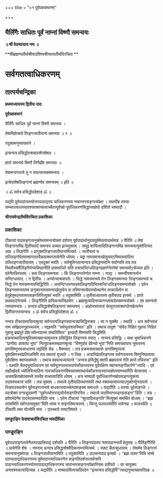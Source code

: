 +++
title = "०१ पूर्वपक्षकथनम्"

+++


## यैर्लिंगैः साधितः पूर्वं नाम्नां विष्णौ समन्वयः

**॥ श्री वेदव्यासाय नमः ॥**

**श्रीब्रह्मण्यतीर्थश्रीपादशिष्यश्रीव्यासतीर्थविरचिता **

# **सर्वगतत्वाधिकरणम्**

## **तात्पर्यचन्द्रिका**

**प्रथमाध्यायस्य द्वितीयः पादः**

**पूर्वपक्षकथनं**

यैर्लिंगैः साधितः पूर्वं नाम्नां विष्णौ समन्वयः ।

तेषामिहोच्यते लिङ्गजातीयानां समन्वयः ॥ १ ॥

तदुक्तमनुव्याख्याने ।

इत्यन्यत्र प्रसिद्धोरुशब्दराशेरशेषतः ।

ज्ञाते समन्वये विष्णौ लिंगैर्ह्येष समन्वयः ॥

तेषामन्यगतत्वे तु न स्यात्सम्यक्समन्वयः ।

इत्येवाशेषलिङ्गानां ब्रह्मण्येव समन्वयम् ॥ इति ॥

॥ ॐ सर्वत्र प्रसिद्धोपदेशात् ॐ ॥

यद्यपि पूर्वपादांत्यस्योत्तरपादाद्यस्य चाधिकरणस्य नावान्तरसङ्गत्यपेक्षा । तथापीह तस्याः सम्भवात्फलस्यावश्यवक्तव्यत्वाच्चैतत्पूर्वपक्षे पूर्वाधिकरणसिद्धान्ताक्षेपो दर्शितो भाष्यादौ ।

**श्रीराघवेन्द्रतीर्थविरचिता प्रकाशिका**

### **प्रकाशिका**

टीकायां पादसङ्गत्यनुक्तेस्तामन्यत्रोक्तां दर्शयन् पूर्वपादार्थानुवादपूर्वमेतत्पादार्थमाह ॥ यैरिति ॥ तेषां लिङ्गानामिह द्वितीयपादे समन्वय उच्यत इत्ययुक्तम् । समुद्र शायित्वादिलिङ्गानामिह समन्वयानुक्तेरित्यत आह ॥ लिङ्गेति ॥ प्रागुक्तलिङ्गजातीयानामित्यर्थः । जातीयत्वं च तल्लिङ्गोपेतवाक्यगततयैकवाक्यगतत्वेनेति ध्येयम् । यद्वा नामसमन्वयहेतुतयाऽभिमतत्वादिना तल्लिङ्गजातीयत्वम् । एतदुक्तं भवति । सर्वश्रुतिगतान्यन्यत्र प्रसिद्धनामानि सर्वाण्यपि तत्र तत्र स्थितैस्सर्वैर्लिङ्गैर्भगवन्निष्ठानीति प्राक्साधिते सति तत्रासन्दिग्धलिङ्गप्रहाणेनेतरेषां समन्वयोऽत्रोच्यत इति । एतेनैतन्निरस्तम् । कथं लिङ्गसमन्वयः । किं लिङ्गान्तरेणोत नाम्ना । नाद्यः । समन्वीयमानत्वेन सन्दिग्धत्वात् । न द्वितीयः । अन्योन्याश्रयापत्तेः । सिद्धे नामसमन्वये तेन लिङ्गसमन्वयः लिङ्गसमन्वये च सिद्धे तेन नामसमन्वयसिद्धिरिति । असन्दिग्धभगवन्नामलिङ्गादिभिस्सन्दिग्धलिङ्गसमन्वयोक्तेः । एतेन लिङ्गसमन्वयस्य प्रागुक्तनामसमन्वयहेतुत्वेन वा तस्मिन्सत्येवास्योत्थानेन तत्कार्यत्वेन वा हेतुहेतुमद्भावरूपसङ्गतिरित्युक्तं भवति ॥ तदुक्तमिति ॥ तृतीयाध्यायस्य तृतीयपाद इत्यर्थः । ज्ञाते प्रथमपादेनेत्यर्थः । लिङ्गैरिति प्रायिकत्वाभिप्रायेण । ब्रह्मश्रुत्यादिनाप्यानन्दमयादेस्समन्वयोक्तेः । एष समन्वयो नामसमन्वयः । अन्यत्र प्रसिद्धाशेषलिङ्गानां समन्वयम् । आहोभयगतत्वं चेत्युत्तरवाक्यगतेनाहेत्यनेन द्वितीयान्तस्यान्वयः ॥ ॐ सर्वत्र प्रसिद्धोपदेशात् ॐ ॥

नन्वत्र टीकायामादित्यश्रुत्या सर्वगतत्वलिङ्गस्यान्यत्रप्रसिद्धिरुक्ता । सा न युक्तैव । तथाहि । अत्र सर्वगतत्वं नाम सर्वहृदयगुहास्थत्वम् । यद्वक्ष्यति ‘‘सर्वभूताशयस्थित’’ इति । तथाच तादृशं ‘‘योवेद निहितं गुहायां निहितं गुहासु ब्रह्मपुरे ह्येष व्योम्नयात्मा सम्प्रतिष्ठित’’ इत्यादौ विष्णावपि सिद्धमिति प्रक्रमस्थादित्यश्रुतिसमाख्याभ्यामुभयत्र प्रसिद्धिरेव लिङ्गस्य स्यात् । नान्यत्र प्रसिद्धिः । यथा भूमाधिकरणे ‘‘प्राणोवा आशाया भूया’’ नित्युपक्रमस्थप्राणश्रुत्या ‘‘विष्णुर्वाव देवेभ्यो भूया’’निति समाख्ययाच भूमत्वस्य प्राणविष्णूभयसाधारण्यं तद्वदिति चेन्न । वैषम्यात् । तत्र प्रक्रमसमाख्ययोः प्राणविष्णुपरत्वं पूर्वपक्षिणस्संप्रतिपन्नमिति तत्र तथात्वं युज्यते । न त्विह । अत्राभिप्रेतलिङ्गस्य सर्वगतत्वस्य विष्णुनिष्ठतायाः पूर्वपक्षिणः क्वाप्यसम्मतेः । तथाच वक्ष्यत्यध्यायान्ते ‘‘अन्यत्र प्रसिद्धेषु क्वापि ब्रह्मपरत्वं नेति प्राप्ते तन्निरास’’ इति । वक्ष्यति चैतद्भूमाधिकरण एव सर्वभूतगतत्वरूपार्भकौकस्त्वस्य पूर्वपक्षिणा क्वाप्यनङ्गीकारेणे’’त्यादि । एवं तर्ह्यंतर्हृदये ज्योतिरित्यादिना गायत्र्यधिकरणविषयवाक्यस्थार्भकौकस्त्वस्याप्याक्षेपस्सम्भवतीति चेत्सत्यम् । अव्यवहिताक्षेपसम्भवे तस्यैव वाच्यत्वादिति ध्येयम् । अत्र भाष्यादौ पूर्वाधिकरणेनाक्षेपसङ्गत्युक्त्या तदावश्यकत्वं भाति । तन्न युक्तम् । तथात्वे तृतीयादिस्थानामपि तथा वक्तव्यत्वापत्त्याऽनुक्तेर्न्यूनतापत्तेः । भिन्नपादस्थत्वेन पूर्वसङ्गत्यभावे बाधकाभावाच्चेत्याशङ्क्य समाधत्ते ॥ यद्यपीति ॥ तस्याः पूर्वसङ्गतेः । यदत्रोक्तं तन्त्रचूडामणौ ‘‘पूर्वान्त्योत्तराद्ययोर्नसङ्गतिरस्ति । तथात्वे पादविभागभङ्गप्रसङ्गा’’दिति । तन्न । प्रमेयभेदेनैव पादभेदसम्भवादिति भावः । एतेन टीकायां ‘‘श्रुत्यादिसङ्गति’’मित्युक्तं समर्थितं बोध्यम् । ‘‘ब्रह्म ततममिति सर्वगतत्वमुक्त’’मिति भाष्यं न सङ्गतिमात्रपरम् । किन्तु फलपरमपीति भावेनाह ॥ फलस्येति ॥ टीकापि तथा योज्येति भावः । एतच्चाग्रे स्पष्टयिष्यते ।

**पाण्डुरङ्गि केशवाचार्यविरचिता भावदीपिका**

### **पाण्डुरङ्गि**

पूर्वपादसङ्गतत्वेनैतत्पादप्रतिपाद्यं दर्शयति ॥ यैरिति ॥ लिङ्गपादस्य नामपादानन्तर्ये हेतुमाह ॥ यैर्लिङ्गैरिति ॥ प्रायेणेति शेषः । नाम्नाम् अन्यत्र प्रसिद्धाशेषवैदिकनाम्नामित्यर्थः । स्पष्टं चैतत्सुधायाम् । तेषामेव लिङ्गानां समन्वयानुक्तेराह ॥ लिङ्गजातीयानामिति ॥ तदुक्तमिति ॥ उपासनापाद इत्यर्थः । ‘‘ब्रह्म ततम’’मिति भाष्ये एतत्पादाद्याधिकरणस्य पूर्वपादान्त्याधिकरणेन सङ्गतिदर्शनात्सर्वत्रापि पादान्त्याधिकरणस्योत्तरपादाद्याधिकरणस्य चावान्तरसङ्गत्यपेक्षानियमः प्रतीयते । सा चायुक्ता अनावश्यकत्वादित्याह ॥ यद्यपीति ॥ भाष्यादावित्यत्रादिपदेन ‘‘इत्यन्यत्र प्रसिद्धोर्वि’’त्याद्यनुव्याख्यापरिग्रहः ॥

